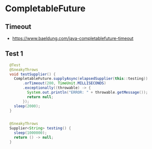 # CompletableFuture



## Timeout
- https://www.baeldung.com/java-completablefuture-timeout

## Test 1
```java
  @Test
  @SneakyThrows
  void testSupplier() {
    CompletableFuture.supplyAsync(elapsedSupplier(this::testing))
        .orTimeout(200, TimeUnit.MILLISECONDS)
        .exceptionally((throwable) -> {
          System.out.println("ERROR: " + throwable.getMessage());
          return null;
        });
    sleep(2000);
  }


  @SneakyThrows
  Supplier<String> testing() {
    sleep(1000000);
    return () -> null;
  }
```